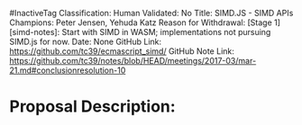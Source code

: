 #InactiveTag
Classification:
Human Validated: No
Title: SIMD.JS - SIMD APIs
Champions: Peter Jensen, Yehuda Katz
Reason for Withdrawal: [Stage 1][simd-notes]: Start with SIMD in WASM; implementations not pursuing SIMD.js for now.
Date: None
GitHub Link: https://github.com/tc39/ecmascript_simd/
GitHub Note Link: https://github.com/tc39/notes/blob/HEAD/meetings/2017-03/mar-21.md#conclusionresolution-10

# Proposal Description:
